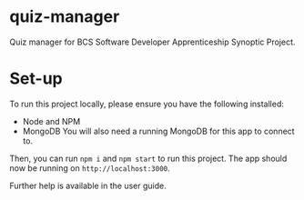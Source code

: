 # quiz-manager
Quiz manager for BCS Software Developer Apprenticeship Synoptic Project.

# Set-up
To run this project locally, please ensure you have the following installed:
* Node and NPM
* MongoDB
You will also need a running MongoDB for this app to connect to.

Then, you can run `npm i` and `npm start` to run this project.
The app should now be running on `http://localhost:3000`.

Further help is available in the user guide.